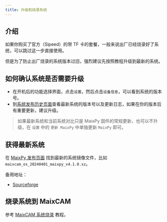 ```yaml
---
title: 升级和烧录系统
---
```


## 介绍

如果你购买了官方（Sipeed）的带 TF 卡的套餐，一般来说出厂已经烧录好了系统，可以跳过这一步直接使用。

但是为了防止出厂烧录的系统版本过旧，强烈建议先按照教程升级到最新的系统。


## 如何确认系统是否需要升级

* 在开机后的功能选择界面，点击`设置`，然后点击`设备信息`，可以看到系统的版本号。
* 到[系统发布历史页面]()查看最新系统的版本号以及更新日志，如果在你的版本后有重要更新，建议升级。
> 如果最新系统和当前系统对比只是 MaixPy 固件的常规更新，也可以不升级，在 `设置` 中的 `更新 MaixPy` 中单独更新 `MaixPy` 即可。


## 获得最新系统

在 [MaixPy 发布页面](https://github.com/sipeed/MaixPy/releases) 找到最新的系统镜像文件，比如`maixcam_os_20240401_maixpy_v4.1.0.xz`。

备用地址：
* [Sourceforge](https://sourceforge.net/projects/maixpy/files/)


## 烧录系统到 MaixCAM

参考 [MaixCAM 系统烧录](https://wiki.sipeed.com/hardware/zh/maixcam/os.html) 教程。

